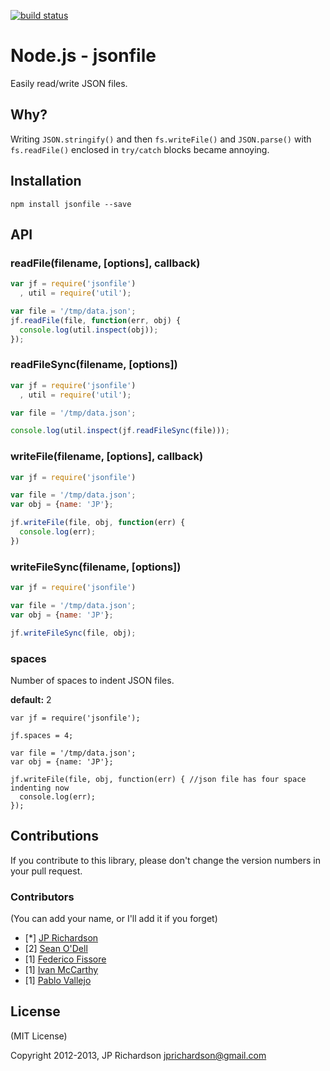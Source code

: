 [![build status](https://secure.travis-ci.org/jprichardson/node-jsonfile.png)](http://travis-ci.org/jprichardson/node-jsonfile)

Node.js - jsonfile
================

Easily read/write JSON files. 


Why?
----

Writing `JSON.stringify()` and then `fs.writeFile()` and `JSON.parse()` with `fs.readFile()` enclosed in `try/catch` blocks became annoying.



Installation
------------

    npm install jsonfile --save



API
---

### readFile(filename, [options], callback)

```javascript
var jf = require('jsonfile')
  , util = require('util');

var file = '/tmp/data.json';
jf.readFile(file, function(err, obj) {
  console.log(util.inspect(obj)); 
});
```


### readFileSync(filename, [options])

```javascript
var jf = require('jsonfile')
  , util = require('util');

var file = '/tmp/data.json';

console.log(util.inspect(jf.readFileSync(file)));
```


### writeFile(filename, [options], callback)

```javascript
var jf = require('jsonfile')

var file = '/tmp/data.json';
var obj = {name: 'JP'};

jf.writeFile(file, obj, function(err) {
  console.log(err);
})
```

### writeFileSync(filename, [options])

```javascript
var jf = require('jsonfile')

var file = '/tmp/data.json';
var obj = {name: 'JP'};

jf.writeFileSync(file, obj);
```


### spaces

Number of spaces to indent JSON files. 

**default:** 2

```
var jf = require('jsonfile');

jf.spaces = 4;

var file = '/tmp/data.json';
var obj = {name: 'JP'};

jf.writeFile(file, obj, function(err) { //json file has four space indenting now
  console.log(err);
});
```


Contributions
-------------

If you contribute to this library, please don't change the version numbers in your pull request.


### Contributors

(You can add your name, or I'll add it if you forget)

- [*] [JP Richardson](https://github.com/jprichardson)
- [2] [Sean O'Dell](https://github.com/seanodell)
- [1] [Federico Fissore](https://github.com/ffissore)
- [1] [Ivan McCarthy](https://github.com/imcrthy)
- [1] [Pablo Vallejo](https://github.com/PabloVallejo)


License
-------

(MIT License)

Copyright 2012-2013, JP Richardson  <jprichardson@gmail.com>





